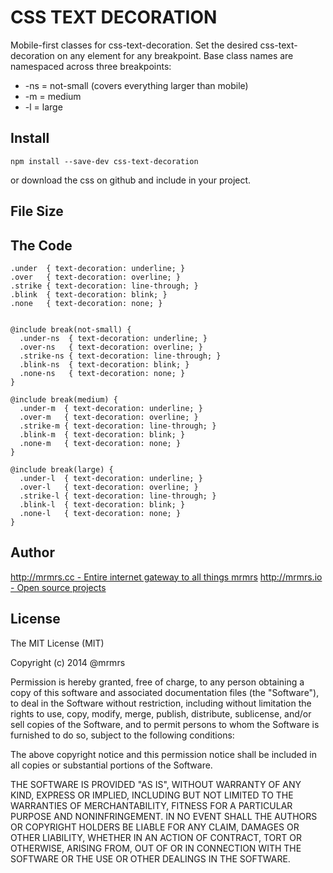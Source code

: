 # CSS TEXT DECORATION

  Mobile-first classes for css-text-decoration.
  Set the desired css-text-decoration on any element for any breakpoint.
  Base class names are namespaced across three breakpoints:

*  -ns = not-small (covers everything larger than mobile)
*  -m  = medium
*  -l  = large

## Install
```
npm install --save-dev css-text-decoration
```
or download the css on github and include in your project.

## File Size


## The Code
```
.under  { text-decoration: underline; }
.over   { text-decoration: overline; }
.strike { text-decoration: line-through; }
.blink  { text-decoration: blink; }
.none   { text-decoration: none; }


@include break(not-small) {
  .under-ns  { text-decoration: underline; }
  .over-ns   { text-decoration: overline; }
  .strike-ns { text-decoration: line-through; }
  .blink-ns  { text-decoration: blink; }
  .none-ns   { text-decoration: none; }
}

@include break(medium) {
  .under-m  { text-decoration: underline; }
  .over-m   { text-decoration: overline; }
  .strike-m { text-decoration: line-through; }
  .blink-m  { text-decoration: blink; }
  .none-m   { text-decoration: none; }
}

@include break(large) {
  .under-l  { text-decoration: underline; }
  .over-l   { text-decoration: overline; }
  .strike-l { text-decoration: line-through; }
  .blink-l  { text-decoration: blink; }
  .none-l   { text-decoration: none; }
}

```

## Author

[http://mrmrs.cc - Entire internet gateway to all things mrmrs](http://mrmrs.cc)
[http://mrmrs.io - Open source projects](http://mrmrs.io)

## License

The MIT License (MIT)

Copyright (c) 2014 @mrmrs

Permission is hereby granted, free of charge, to any person obtaining a copy
of this software and associated documentation files (the "Software"), to deal
in the Software without restriction, including without limitation the rights
to use, copy, modify, merge, publish, distribute, sublicense, and/or sell
copies of the Software, and to permit persons to whom the Software is
furnished to do so, subject to the following conditions:

The above copyright notice and this permission notice shall be included in
all copies or substantial portions of the Software.

THE SOFTWARE IS PROVIDED "AS IS", WITHOUT WARRANTY OF ANY KIND, EXPRESS OR
IMPLIED, INCLUDING BUT NOT LIMITED TO THE WARRANTIES OF MERCHANTABILITY,
FITNESS FOR A PARTICULAR PURPOSE AND NONINFRINGEMENT. IN NO EVENT SHALL THE
AUTHORS OR COPYRIGHT HOLDERS BE LIABLE FOR ANY CLAIM, DAMAGES OR OTHER
LIABILITY, WHETHER IN AN ACTION OF CONTRACT, TORT OR OTHERWISE, ARISING FROM,
OUT OF OR IN CONNECTION WITH THE SOFTWARE OR THE USE OR OTHER DEALINGS IN
THE SOFTWARE.

